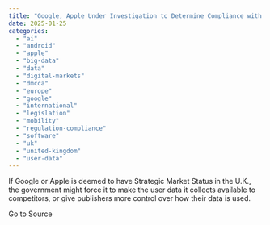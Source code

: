 ```yaml
---
title: "Google, Apple Under Investigation to Determine Compliance with New UK Competition Law"
date: 2025-01-25
categories: 
  - "ai"
  - "android"
  - "apple"
  - "big-data"
  - "data"
  - "digital-markets"
  - "dmcca"
  - "europe"
  - "google"
  - "international"
  - "legislation"
  - "mobility"
  - "regulation-compliance"
  - "software"
  - "uk"
  - "united-kingdom"
  - "user-data"
---
```


If Google or Apple is deemed to have Strategic Market Status in the U.K., the government might force it to make the user data it collects available to competitors, or give publishers more control over how their data is used.

Go to Source
